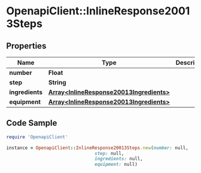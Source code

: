 # OpenapiClient::InlineResponse20013Steps

## Properties

Name | Type | Description | Notes
------------ | ------------- | ------------- | -------------
**number** | **Float** |  | 
**step** | **String** |  | 
**ingredients** | [**Array&lt;InlineResponse20013Ingredients&gt;**](InlineResponse20013Ingredients.md) |  | [optional] 
**equipment** | [**Array&lt;InlineResponse20013Ingredients&gt;**](InlineResponse20013Ingredients.md) |  | [optional] 

## Code Sample

```ruby
require 'OpenapiClient'

instance = OpenapiClient::InlineResponse20013Steps.new(number: null,
                                 step: null,
                                 ingredients: null,
                                 equipment: null)
```


